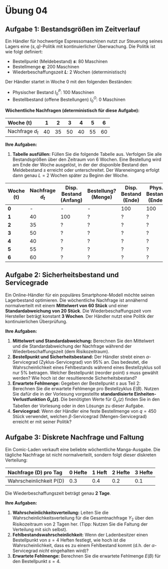 # Übung 04


## Aufgabe 1: Bestandsgrößen im Zeitverlauf

Ein Händler für hochwertige Espressomaschinen nutzt zur Steuerung seines
Lagers eine $(s, q)$-Politik mit kontinuierlicher Überwachung. Die
Politik ist wie folgt definiert:

- Bestellpunkt (Meldebestand) **$s$**: 80 Maschinen
- Bestellmenge **$q$**: 200 Maschinen
- Wiederbeschaffungszeit **$L$**: 2 Wochen (deterministisch)

Der Händler startet in Woche 0 mit den folgenden Beständen:

- Physischer Bestand $I_0^P$: 100 Maschinen
- Bestellbestand (offene Bestellungen) $I_0^O$: 0 Maschinen

**Wöchentliche Nachfragen (deterministisch für diese Aufgabe):**

| Woche (t)       |  1  |  2  |  3  |  4  |  5  |  6  |
|:----------------|:---:|:---:|:---:|:---:|:---:|:---:|
| Nachfrage $d_t$ | 40  | 35  | 50  | 40  | 55  | 60  |

**Ihre Aufgaben:**

1.  **Tabelle ausfüllen:** Füllen Sie die folgende Tabelle aus.
    Verfolgen Sie alle Bestandsgrößen über den Zeitraum von 6 Wochen.
    Eine Bestellung wird am Ende der Woche ausgelöst, in der der
    disponible Bestand den Meldebestand $s$ erreicht oder
    unterschreitet. Der Wareneingang erfolgt dann genau $L=2$ Wochen
    später zu Beginn der Woche.

| Woche (t) | Nachfrage $d_t$ | Disp. Bestand (Anfang) | Bestellung? (Menge) | Disp. Bestand (Ende) | Phys. Bestand (Ende) | Bestellbestand (Ende) | Fehlbestand (Ende) |
|----|----|----|----|----|----|----|----|
| **0** | \- | \- | \- | 100 | 100 | 0 | 0 |
| **1** | 40 | 100 | ? | ? | ? | ? | ? |
| **2** | 35 | ? | ? | ? | ? | ? | ? |
| **3** | 50 | ? | ? | ? | ? | ? | ? |
| **4** | 40 | ? | ? | ? | ? | ? | ? |
| **5** | 55 | ? | ? | ? | ? | ? | ? |
| **6** | 60 | ? | ? | ? | ? | ? | ? |

## Aufgabe 2: Sicherheitsbestand und Servicegrade

Ein Online-Händler für ein populäres Smartphone-Modell möchte seinen
Lagerbestand optimieren. Die wöchentliche Nachfrage ist annähernd
normalverteilt mit einem **Mittelwert von 60 Stück** und einer
**Standardabweichung von 20 Stück**. Die Wiederbeschaffungszeit vom
Hersteller beträgt konstant **3 Wochen**. Der Händler nutzt eine Politik
der kontinuierlichen Überprüfung.

**Ihre Aufgaben:**

1.  **Mittelwert und Standardabweichung:** Berechnen Sie den Mittelwert
    und die Standardabweichung der Nachfrage während der
    Wiederbeschaffungszeit (dem Risikozeitraum).
2.  **Bestellpunkt und Sicherheitsbestand:** Der Händler strebt einen
    $\alpha$-Servicegrad (Zyklus-Servicegrad) von 95% an. Das bedeutet,
    die Wahrscheinlichkeit eines Fehlbestands während eines
    Bestellzyklus soll nur 5% betragen. Welcher Bestellpunkt (reorder
    point) $s$ muss gewählt werden? Wie hoch ist der resultierende
    Sicherheitsbestand?
3.  **Erwartete Fehlmenge:** Gegeben der Bestellpunkt $s$ aus Teil 2:
    Berechnen Sie die erwartete Fehlmenge pro Bestellzyklus $E(B)$.
    Nutzen Sie dafür die in der Vorlesung vorgestellte **standardisierte
    Einheiten-Verlustfunktion $G_u(z)$**. Die benötigten Werte für
    $G_u(z)$ finden Sie in den Tabellen der Vorlesung oder in den
    Lösungn zu dieser Aufgabe.
4.  **Servicegrad:** Wenn der Händler eine feste Bestellmenge von
    $q=450$ Stück verwendet, welchen $\beta$-Servicegrad
    (Mengen-Servicegrad) erreicht er mit seiner Politik?

## Aufgabe 3: Diskrete Nachfrage und Faltung

Ein Comic-Laden verkauft eine beliebte wöchentliche Manga-Ausgabe. Die
tägliche Nachfrage ist nicht normalverteilt, sondern folgt dieser
diskreten Verteilung:

| Nachfrage (D) pro Tag   | 0 Hefte | 1 Heft | 2 Hefte | 3 Hefte |
|:------------------------|:--------|:-------|:--------|:--------|
| Wahrscheinlichkeit P(D) | 0.3     | 0.4    | 0.2     | 0.1     |

Die Wiederbeschaffungszeit beträgt genau **2 Tage**.

**Ihre Aufgaben:**

1.  **Wahrscheinlichkeitsverteilung:** Leiten Sie die
    Wahrscheinlichkeitsverteilung für die Gesamtnachfrage $Y_2$ über den
    Risikozeitraum von 2 Tagen her. (Tipp: Nutzen Sie die Faltung der
    Verteilung mit sich selbst).
2.  **Fehlbestandswahrscheinlichkeit:** Wenn der Ladenbesitzer einen
    Bestellpunkt von $s=4$ Heften festlegt, wie hoch ist die
    Wahrscheinlichkeit, dass es zu einem Fehlbestand kommt (d.h. der
    $\alpha$-Servicegrad *nicht* eingehalten wird)?
3.  **Erwartete Fehlmenge:** Berechnen Sie die erwartete Fehlmenge
    $E(B)$ für den Bestellpunkt $s=4$.
